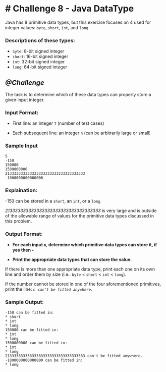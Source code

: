 # # Challenge 8 - Java DataType

Java has 8 primitive data types, but this exercise focuses on 4 used for integer values: `byte`, `short`, `int`, and `long`.

### Descriptions of these types:

* `byte`: 8-bit signed integer
* `short`: 16-bit signed integer
* `int`: 32-bit signed integer
* `long`: 64-bit signed integer

## *@Challenge*
The task is to determine which of these data types can properly store a given input integer.


### Input Format:

* First line: an integer `T` (number of test cases)

* Each subsequent line: an integer `n` (can be arbitrarily large or small)


### Sample Input
    5
    -150
    150000
    1500000000
    213333333333333333333333333333333333
    -1000000000000000



### Explaination:
-150 can be stored in a `short`, an `int`, or a `long`.

*213333333333333333333333333333333333* is very large and is outside of the allowable range of values for the primitive data types discussed in this problem.

### Output Format:

* **For each input `n`, determine which primitive data types can store it, if yes then -**

* **Print the appropriate data types that can store the value.**

If there is more than one appropriate data type, print each one on its own line and order them by size (i.e.: `byte` < `short` < `int` < `long`).

If the number cannot be stored in one of the four aforementioned primitives, print the line:
*`n can't be fitted anywhere`*.

### Sample Output:
    -150 can be fitted in:
    * short
    * int
    * long
    150000 can be fitted in:
    * int
    * long
    1500000000 can be fitted in:
    * int
    * long
    213333333333333333333333333333333333 can't be fitted anywhere.
    -1000000000000000 can be fitted in:
    * long